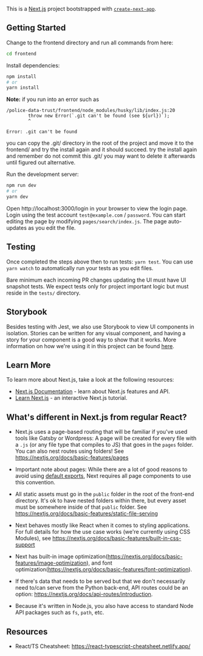 This is a [Next.js](https://nextjs.org/) project bootstrapped with [`create-next-app`](https://github.com/vercel/next.js/tree/canary/packages/create-next-app).

## Getting Started

Change to the frontend directory and run all commands from here:

```bash
cd frontend
```

Install dependencies:

```bash
npm install
# or
yarn install
```

**Note:** if you run into an error such as

```
/police-data-trust/frontend/node_modules/husky/lib/index.js:20
        throw new Error(`.git can't be found (see ${url})`);
        ^

Error: .git can't be found
```

you can copy the .git/ directory in the root of the project and move it to the frontend/ and try the install again and it should succeed. try the install again and remember do not commit this .git/ you may want to delete it afterwards until figured out alternative.

Run the development server:

```bash
npm run dev
# or
yarn dev
```

Open http://localhost:3000/login in your browser to view the login page. Login using the test account `test@example.com` / `password`. You can start editing the page by modifying `pages/search/index.js`. The page auto-updates as you edit the file.

## Testing

Once completed the steps above then to run tests: `yarn test`. You can use `yarn watch` to automatically run your tests as you edit files.

Bare minimum each incoming PR changes updating the UI must have UI snapshot tests. We expect tests only for project important logic but must reside in the `tests/` directory.

## Storybook

Besides testing with Jest, we also use Storybook to view UI components in isolation. Stories can be written for any visual component, and having a story for your component is a good way to show that it works. More information on how we're using it in this project can be found [here](./.storybook/USAGE.md).

## Learn More

To learn more about Next.js, take a look at the following resources:

- [Next.js Documentation](https://nextjs.org/docs) - learn about Next.js features and API.
- [Learn Next.js](https://nextjs.org/learn) - an interactive Next.js tutorial.

## What's different in Next.js from regular React?

- Next.js uses a page-based routing that will be familiar if you've used tools like Gatsby or Wordpress: A page will be created for every file with a `.js` (or any file type that compiles to JS) that goes in the `pages` folder. You can also nest routes using folders! See https://nextjs.org/docs/basic-features/pages

- Important note about pages: While there are a lot of good reasons to avoid using [default exports](https://humanwhocodes.com/blog/2019/01/stop-using-default-exports-javascript-module/), Next requires all page components to use this convention.

- All static assets must go in the `public` folder in the root of the front-end directory. It's ok to have nested folders within there, but every asset must be somewhere inside of that `public` folder. See https://nextjs.org/docs/basic-features/static-file-serving

- Next behaves mostly like React when it comes to styling applications. For full details for how the use case works (we're currently using CSS Modules), see https://nextjs.org/docs/basic-features/built-in-css-support

- Next has built-in image optimization(https://nextjs.org/docs/basic-features/image-optimization), and font optimization(https://nextjs.org/docs/basic-features/font-optimization).

- If there's data that needs to be served but that we don't necessarily need to/can serve from the Python back-end, API routes could be an option: https://nextjs.org/docs/api-routes/introduction.

- Because it's written in Node.js, you also have access to standard Node API packages such as `fs`, `path`, etc.

## Resources

- React/TS Cheatsheet: https://react-typescript-cheatsheet.netlify.app/
